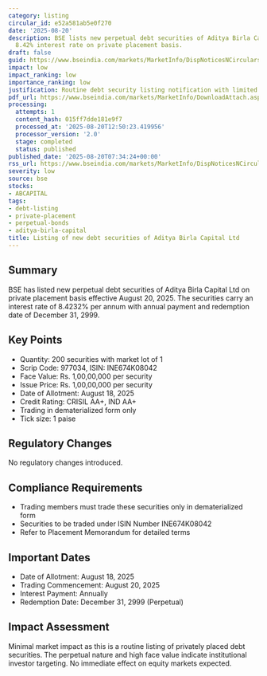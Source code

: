 ```yaml
---
category: listing
circular_id: e52a581ab5e0f270
date: '2025-08-20'
description: BSE lists new perpetual debt securities of Aditya Birla Capital Ltd with
  8.42% interest rate on private placement basis.
draft: false
guid: https://www.bseindia.com/markets/MarketInfo/DispNoticesNCirculars.aspx?Noticeid={040A700D-33DB-4B0A-A635-28AA26777B15}&noticeno=20250820-6&dt=08/20/2025&icount=6&totcount=47&flag=0
impact: low
impact_ranking: low
importance_ranking: low
justification: Routine debt security listing notification with limited market impact
pdf_url: https://www.bseindia.com/markets/MarketInfo/DownloadAttach.aspx?id=20250820-6&attachedId=
processing:
  attempts: 1
  content_hash: 015ff7dde181e9f7
  processed_at: '2025-08-20T12:50:23.419956'
  processor_version: '2.0'
  stage: completed
  status: published
published_date: '2025-08-20T07:34:24+00:00'
rss_url: https://www.bseindia.com/markets/MarketInfo/DispNoticesNCirculars.aspx?Noticeid={040A700D-33DB-4B0A-A635-28AA26777B15}&noticeno=20250820-6&dt=08/20/2025&icount=6&totcount=47&flag=0
severity: low
source: bse
stocks:
- ABCAPITAL
tags:
- debt-listing
- private-placement
- perpetual-bonds
- aditya-birla-capital
title: Listing of new debt securities of Aditya Birla Capital Ltd
---
```


## Summary

BSE has listed new perpetual debt securities of Aditya Birla Capital Ltd on private placement basis effective August 20, 2025. The securities carry an interest rate of 8.4232% per annum with annual payment and redemption date of December 31, 2999.

## Key Points

- Quantity: 200 securities with market lot of 1
- Scrip Code: 977034, ISIN: INE674K08042
- Face Value: Rs. 1,00,00,000 per security
- Issue Price: Rs. 1,00,00,000 per security
- Date of Allotment: August 18, 2025
- Credit Rating: CRISIL AA+, IND AA+
- Trading in dematerialized form only
- Tick size: 1 paise

## Regulatory Changes

No regulatory changes introduced.

## Compliance Requirements

- Trading members must trade these securities only in dematerialized form
- Securities to be traded under ISIN Number INE674K08042
- Refer to Placement Memorandum for detailed terms

## Important Dates

- Date of Allotment: August 18, 2025
- Trading Commencement: August 20, 2025
- Interest Payment: Annually
- Redemption Date: December 31, 2999 (Perpetual)

## Impact Assessment

Minimal market impact as this is a routine listing of privately placed debt securities. The perpetual nature and high face value indicate institutional investor targeting. No immediate effect on equity markets expected.